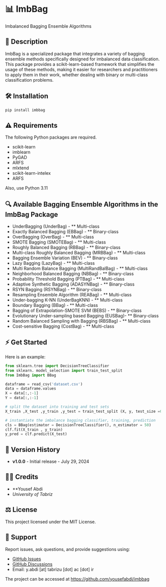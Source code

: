 # 📊 ImbBag

Imbalanced Bagging Ensemble Algorithms

## 📜 Description

ImbBag is a specialized package that integrates a variety of bagging ensemble methods specifically designed for imbalanced data classification. This package provides a scikit-learn-based framework that simplifies the usage of these methods, making it easier for researchers and practitioners to apply them in their work, whether dealing with binary or multi-class classification problems.

## 🛠 Installation

```bash
pip install imbbag
```

## ⚠️ Requirements

The following Python packages are required.

* scikit-learn
* imblearn 
* PyGAD 
* ARFS 
* mlxtend
* scikit-learn-intelex
* ARFS

Also, use Python 3.11

## 🔍 Available Bagging Ensemble Algorithms in the ImbBag Package

* UnderBagging (UnderBag) - ** Multi-class
* Exactly Balanced Bagging (EBBag) - ** Binary-class
* OverBagging (OverBag) - ** Multi-class
* SMOTE Bagging (SMOTEBag) - ** Multi-class
* Roughly Balanced Bagging  (RBBag) - ** Binary-class
* Multi-class Roughly Balanced Bagging (MRBBag) - ** Multi-class
* Bagging Ensemble Variation (BEV) - ** Binary-class
* Lazy Bagging (LazyBag) - ** Multi-class
* Multi Random Balance Bagging (MultiRandBalBag) - ** Multi-class
* Neighborhood Balanced Bagging (NBBag) - ** Binary-class
* Probability Threshold Bagging (PTBag) - ** Multi-class
* Adaptive Synthetic Bagging (ADASYNBag) - ** Binary-class
* RSYN Bagging (RSYNBag) - ** Binary-class
* Resampling Ensemble Algorithm (REABag) - ** Multi-class
* Under-bagging K-NN (UnderBagKNN) - ** Multi-class
* Boundary Bagging (BBag) - ** Multi-class
* Bagging of Extrapolation-SMOTE SVM (BEBS) - ** Binary-class
* Evolutionary Under-sampling based Bagging (EUSBag)- ** Binary-class
* Random Balanced Sampling with Bagging (RBSBag) - ** Multi-class
* Cost-sensitive Bagging (CostBag) - ** Multi-class

## ⚡️ Get Started

Here is an example:

```python
from sklearn.tree import DecisionTreeClassifier
from sklearn. model_selection import train_test_split
from ImbBag import BBag

dataframe = read_csv('dataset.csv')
data = dataframe.values    
X = data[:,:-1]
Y = data[:,:-1]

# split the dataset into training and test sets
X_train ,X_test ,y_train ,y_test = train_test_split (X, y, test_size =0.2)

# instantiate the imbalance bagging classifier, training, prediction 
cls = BBag(estimator = DecisionTreeClassifier(), n_estimator = 50)
clf.fit(X_train , y_train)
y_pred = clf.predict(X_test)
```

## 📅 Version History

- **v1.0.0** - Initial release - July 29, 2024

## 🧑‍💻 Credits

- **Yousef Abdi 
- *University of Tabriz*


## ⚖️ License

This project licensed under the MIT License.


## 💬 Support

Report issues, ask questions, and provide suggestions using:

* [GitHub Issues](https://github.com/yousefabdi/ImbBag/issues)
* [GitHub Discussions](https://github.com/yousefabdi/ImbBag/discussions)
* Email: y.abdi [at] tabrizu [dot] ac [dot] ir

The project can be accessed at https://github.com/yousefabdi/imbbag
